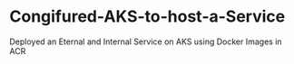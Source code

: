 # Congifured-AKS-to-host-a-Service
Deployed an Eternal and Internal Service on AKS using Docker Images in ACR

